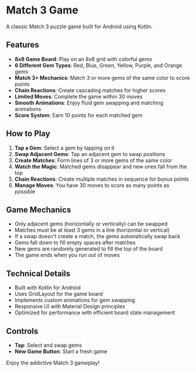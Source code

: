# Match 3 Game

A classic Match 3 puzzle game built for Android using Kotlin.

## Features

- **8x8 Game Board**: Play on an 8x8 grid with colorful gems
- **6 Different Gem Types**: Red, Blue, Green, Yellow, Purple, and Orange gems
- **Match 3+ Mechanics**: Match 3 or more gems of the same color to score points
- **Chain Reactions**: Create cascading matches for higher scores
- **Limited Moves**: Complete the game within 30 moves
- **Smooth Animations**: Enjoy fluid gem swapping and matching animations
- **Score System**: Earn 10 points for each matched gem

## How to Play

1. **Tap a Gem**: Select a gem by tapping on it
2. **Swap Adjacent Gems**: Tap an adjacent gem to swap positions
3. **Create Matches**: Form lines of 3 or more gems of the same color
4. **Watch the Magic**: Matched gems disappear and new ones fall from the top
5. **Chain Reactions**: Create multiple matches in sequence for bonus points
6. **Manage Moves**: You have 30 moves to score as many points as possible

## Game Mechanics

- Only adjacent gems (horizontally or vertically) can be swapped
- Matches must be at least 3 gems in a line (horizontal or vertical)
- If a swap doesn't create a match, the gems automatically swap back
- Gems fall down to fill empty spaces after matches
- New gems are randomly generated to fill the top of the board
- The game ends when you run out of moves

## Technical Details

- Built with Kotlin for Android
- Uses GridLayout for the game board
- Implements custom animations for gem swapping
- Responsive UI with Material Design principles
- Optimized for performance with efficient board state management

## Controls

- **Tap**: Select and swap gems
- **New Game Button**: Start a fresh game

Enjoy the addictive Match 3 gameplay!
